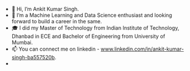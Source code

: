 - 👋 Hi, I’m Ankit Kumar Singh.
- 👀 I’m a Machine Learning and Data Science enthusiast and looking forward to build a career in the same.
- :mortar_board: I did my Master of Technology from Indian Institute of Technology, Dhanbad in ECE and Bachelor of Engineering from University of Mumbai.
- 📫 You can connect me on linkedin - www.linkedin.com/in/ankit-kumar-singh-ba557520b.
- 

<!---
ankitsingh833/ankitsingh833 is a ✨ special ✨ repository because its `README.md` (this file) appears on your GitHub profile.
You can click the Preview link to take a look at your changes.
--->
